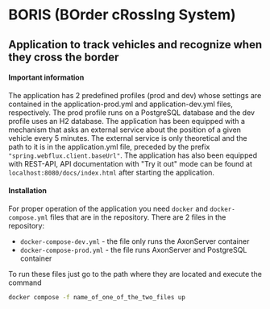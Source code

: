 # BORIS (BOrder cRossIng System)

## Application to track vehicles and recognize when they cross the border

#### Important information
The application has 2 predefined profiles (prod and dev) whose settings are contained in the application-prod.yml and application-dev.yml files, respectively. 
The prod profile runs on a PostgreSQL database and the dev profile uses an H2 database. The application has been equipped with a mechanism that asks an external
service about the position of a given vehicle every 5 minutes. The external service is only theoretical and the path to it is in the application.yml file, preceded 
by the prefix `"spring.webflux.client.baseUrl"`. The application has also been equipped with REST-API, API documentation with "Try it out" mode can be found at 
`localhost:8080/docs/index.html` after starting the application.

#### Installation
For proper operation of the application you need `docker` and `docker-compose.yml` files that are in the repository.
There are 2 files in the repository:
* `docker-compose-dev.yml` - the file only runs the AxonServer container
* `docker-compose-prod.yml` - the file runs AxonServer and PostgreSQL container
  
To run these files just go to the path where they are located and execute the command
```bash
docker compose -f name_of_one_of_the_two_files up
```

